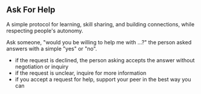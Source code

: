 ## Ask For Help

A simple protocol for learning, skill sharing, and building connections, while respecting people's autonomy.

Ask someone, "would you be willing to help me with ...?" the person asked answers with a simple "yes" or "no".

* if the request is declined, the person asking accepts the answer without negotiation or inquiry
* if the request is unclear, inquire for more information
* if you accept a request for help, support your peer in the best way you can


